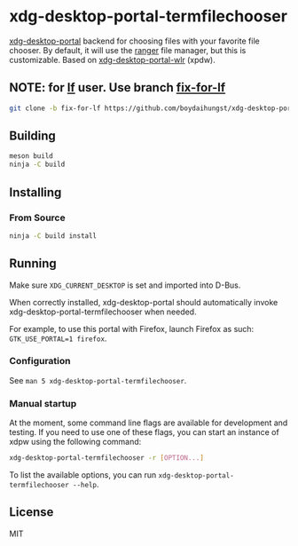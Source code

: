 # xdg-desktop-portal-termfilechooser

[xdg-desktop-portal] backend for choosing files with your favorite file
chooser.
By default, it will use the [ranger] file manager, but this is customizable.
Based on [xdg-desktop-portal-wlr] (xpdw).

## NOTE: for [lf](https://github.com/boydaihungst/xdg-desktop-portal-termfilechooser/tree/fix-for-lf) user. Use branch [fix-for-lf](https://github.com/boydaihungst/xdg-desktop-portal-termfilechooser/tree/fix-for-lf)

```sh
git clone -b fix-for-lf https://github.com/boydaihungst/xdg-desktop-portal-termfilechooser.git
```


## Building

```sh
meson build
ninja -C build
```

## Installing

### From Source

```sh
ninja -C build install
```


## Running

Make sure `XDG_CURRENT_DESKTOP` is set and imported into D-Bus.

When correctly installed, xdg-desktop-portal should automatically invoke
xdg-desktop-portal-termfilechooser when needed.

For example, to use this portal with Firefox, launch Firefox as such:
`GTK_USE_PORTAL=1 firefox`.

### Configuration

See `man 5 xdg-desktop-portal-termfilechooser`.

### Manual startup

At the moment, some command line flags are available for development and
testing. If you need to use one of these flags, you can start an instance of
xdpw using the following command:

```sh
xdg-desktop-portal-termfilechooser -r [OPTION...]
```

To list the available options, you can run `xdg-desktop-portal-termfilechooser
--help`.

## License

MIT

[xdg-desktop-portal]: https://github.com/flatpak/xdg-desktop-portal
[xdg-desktop-portal-wlr]: https://github.com/emersion/xdg-desktop-portal-wlr
[ranger]: https://ranger.github.io/
